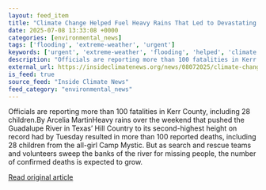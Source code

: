 ```yaml
---
layout: feed_item
title: "Climate Change Helped Fuel Heavy Rains That Led to Devastating Texas Flood"
date: 2025-07-08 13:33:08 +0000
categories: [environmental_news]
tags: ['flooding', 'extreme-weather', 'urgent']
keywords: ['urgent', 'extreme-weather', 'flooding', 'helped', 'climate', 'change']
description: "Officials are reporting more than 100 fatalities in Kerr County, including 28 children"
external_url: https://insideclimatenews.org/news/08072025/climate-change-helped-fuel-heavy-rains-that-led-to-devastating-texas-flood/
is_feed: true
source_feed: "Inside Climate News"
feed_category: "environmental_news"
---
```


Officials are reporting more than 100 fatalities in Kerr County, including 28 children.By Arcelia MartinHeavy rains over the weekend that pushed the Guadalupe River in Texas’ Hill Country to its second-highest height on record had by Tuesday resulted in more than 100 reported deaths, including 28 children from the all-girl Camp Mystic. But as search and rescue teams and volunteers sweep the banks of the river for missing people, the number of confirmed deaths is expected to grow.&nbsp;

[Read original article](https://insideclimatenews.org/news/08072025/climate-change-helped-fuel-heavy-rains-that-led-to-devastating-texas-flood/)
